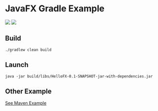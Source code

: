 # JavaFX Gradle Example

![](https://shields.io/badge/Java-17-orange) ![](https://shields.io/badge/JavaFX-20-blue)

## Build

```shell
./gradlew clean build
```

## Launch

```shell
java -jar build/libs/HelloFX-0.1-SNAPSHOT-jar-with-dependencies.jar
```

## Other Example
[See Maven Example](https://github.com/DmitriyMX/javafx_example)